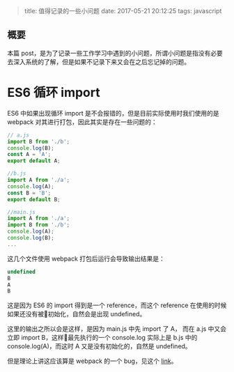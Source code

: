 >title: 值得记录的一些小问题
>date: 2017-05-21 20:12:25
>tags: javascript

## 概要
本篇 post，是为了记录一些工作学习中遇到的小问题，所谓小问题是指没有必要去深入系统的了解，但是如果不记录下来又会在之后忘记掉的问题。

# ES6 循环 import
ES6 中如果出现循环 import 是不会报错的，但是目前实际使用时我们使用的是 webpack 对其进行打包，因此其实是存在一些问题的：

```javascript
// a.js
import B from './b';
console.log(B);
const A = 'A';
export default A;

//b.js
import A from './a';
console.log(A);
const B = 'B';
export default B;

//main.js
import A from './a';
import B from './b';
console.log(A);
console.log(B);
...
```

这几个文件使用 webpack 打包后运行会导致输出结果是：
```javascript
undefined
B
A
B
```

这是因为 ES6 的 import 得到是一个 reference，而这个 reference 在使用的时候如果还没有被初始化，自然会是出现 undefined。

这里的输出之所以会是这样，是因为 main.js 中先 import 了 A， 而在 a.js 中又会立即 import B，这样最先执行的一个 console.log 实际上是 b.js 中的 console.log(A)，而这时 A 又是没有初始化的，自然是 undefined。

但是理论上讲这应该算是 webpack 的一个 bug，见这个 [link](https://github.com/webpack/webpack/issues/1788)。
